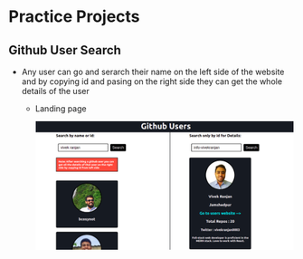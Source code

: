 # Practice Projects

## Github User Search

- Any user can go and serarch their name on the left side of the website and by copying id and pasing on the
  right side they can get the whole details of the user

  - Landing page

    ![Landing Page](/Screenshots/githubUser.png)
